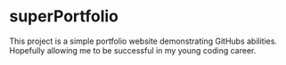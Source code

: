 # superPortfolio
This project is a simple portfolio website demonstrating GitHubs abilities. Hopefully allowing me to be successful in my young coding career.  
